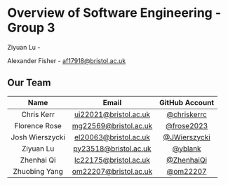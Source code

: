 # Overview of Software Engineering - Group 3


Ziyuan Lu - 

Alexander Fisher - af17918@bristol.ac.uk


## Our Team
<table align="center">
  <thead>
    <tr>
      <th style="text-align:center">Name</th>
      <th style="text-align:center">Email</th>
      <th style="text-align:center">GitHub Account</th>
    </tr>
  </thead>
  <tbody>
    <tr>
      <td style="text-align:center">Chris Kerr</td>
      <td style="text-align:center"><a href="mailto:th23780@bristol.ac.uk">ui22021@bristol.ac.uk</a></td>
      <td style="text-align:center"><a href="https://github.com/chriskerrc">@chriskerrc</a></td>
    </tr>
    <tr>
      <td style="text-align:center">Florence Rose</td>
      <td style="text-align:center"><a href="mailto:xd23758@bristol.ac.uk">mg22569@bristol.ac.uk</a></td>
      <td style="text-align:center"><a href="https://github.com/frose2023">@frose2023</a></td>
    </tr>
    <tr>
      <td style="text-align:center">Josh Wierszycki</td>
      <td style="text-align:center"><a href="mailto:el20063@bristol.ac.uk">el20063@bristol.ac.uk</a></td>
      <td style="text-align:center"><a href="https://github.com/JWierszycki">@JWierszycki</a></td>
    </tr>
    <tr>
      <td style="text-align:center">Ziyuan Lu</td>
      <td style="text-align:center"><a href="mailto:py23518@bristol.ac.uk">py23518@bristol.ac.uk</a></td>
      <td style="text-align:center"><a href="https://github.com/blank">@yblank</a></td>
    </tr>
    <tr>
      <td style="text-align:center">Zhenhai Qi</td>
      <td style="text-align:center"><a href="mailto:lc22175@bristol.ac.uk">lc22175@bristol.ac.uk</a></td>
      <td style="text-align:center"><a href="https://github.com/ZhenhaiQi">@ZhenhaiQi</a></td>
    </tr>
    <tr>
      <td style="text-align:center">Zhuobing Yang</td>
      <td style="text-align:center"><a href="mailto:om22207@bristol.ac.uk">om22207@bristol.ac.uk</a></td>
      <td style="text-align:center"><a href="https://github.com/om22207">@om22207</a></td>
    </tr>
  </tbody>
</table>

